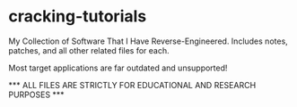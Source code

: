 # cracking-tutorials

My Collection of Software That I Have Reverse-Engineered. Includes notes, patches, and all other related files for each.

Most target applications are far outdated and unsupported!

*** ALL FILES ARE STRICTLY FOR EDUCATIONAL AND RESEARCH PURPOSES ***
